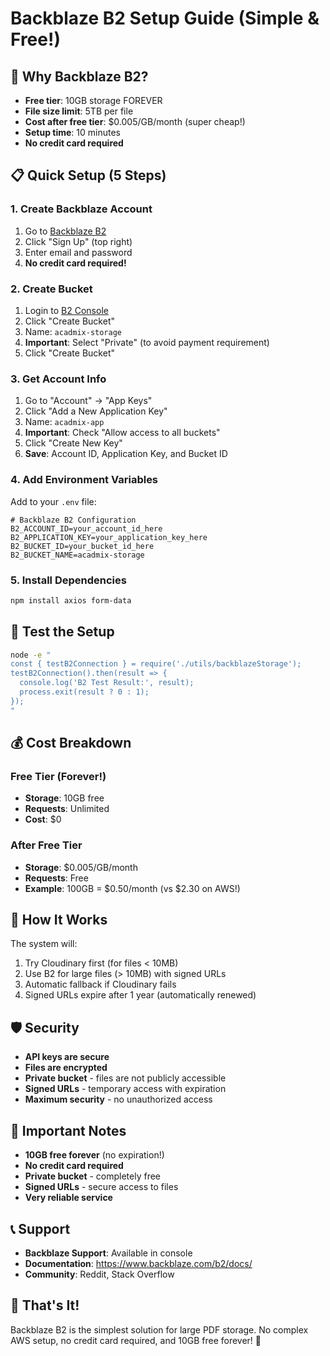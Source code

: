 # Backblaze B2 Setup Guide (Simple & Free!)

## 🚀 Why Backblaze B2?

- **Free tier**: 10GB storage FOREVER
- **File size limit**: 5TB per file
- **Cost after free tier**: $0.005/GB/month (super cheap!)
- **Setup time**: 10 minutes
- **No credit card required**

## 📋 Quick Setup (5 Steps)

### 1. Create Backblaze Account
1. Go to [Backblaze B2](https://www.backblaze.com/b2/cloud-storage.html)
2. Click "Sign Up" (top right)
3. Enter email and password
4. **No credit card required!**

### 2. Create Bucket
1. Login to [B2 Console](https://secure.backblaze.com/b2/)
2. Click "Create Bucket"
3. Name: `acadmix-storage`
4. **Important**: Select "Private" (to avoid payment requirement)
5. Click "Create Bucket"

### 3. Get Account Info
1. Go to "Account" → "App Keys"
2. Click "Add a New Application Key"
3. Name: `acadmix-app`
4. **Important**: Check "Allow access to all buckets"
5. Click "Create New Key"
6. **Save**: Account ID, Application Key, and Bucket ID

### 4. Add Environment Variables
Add to your `.env` file:

```env
# Backblaze B2 Configuration
B2_ACCOUNT_ID=your_account_id_here
B2_APPLICATION_KEY=your_application_key_here
B2_BUCKET_ID=your_bucket_id_here
B2_BUCKET_NAME=acadmix-storage
```

### 5. Install Dependencies
```bash
npm install axios form-data
```

## 🧪 Test the Setup

```bash
node -e "
const { testB2Connection } = require('./utils/backblazeStorage');
testB2Connection().then(result => {
  console.log('B2 Test Result:', result);
  process.exit(result ? 0 : 1);
});
"
```

## 💰 Cost Breakdown

### Free Tier (Forever!)
- **Storage**: 10GB free
- **Requests**: Unlimited
- **Cost**: $0

### After Free Tier
- **Storage**: $0.005/GB/month
- **Requests**: Free
- **Example**: 100GB = $0.50/month (vs $2.30 on AWS!)

## 🔄 How It Works

The system will:
1. Try Cloudinary first (for files < 10MB)
2. Use B2 for large files (> 10MB) with signed URLs
3. Automatic fallback if Cloudinary fails
4. Signed URLs expire after 1 year (automatically renewed)

## 🛡️ Security

- **API keys are secure**
- **Files are encrypted**
- **Private bucket** - files are not publicly accessible
- **Signed URLs** - temporary access with expiration
- **Maximum security** - no unauthorized access

## 🚨 Important Notes

- **10GB free forever** (no expiration!)
- **No credit card required**
- **Private bucket** - completely free
- **Signed URLs** - secure access to files
- **Very reliable service**

## 📞 Support

- **Backblaze Support**: Available in console
- **Documentation**: https://www.backblaze.com/b2/docs/
- **Community**: Reddit, Stack Overflow

## 🎯 That's It!

Backblaze B2 is the simplest solution for large PDF storage. No complex AWS setup, no credit card required, and 10GB free forever! 🚀
